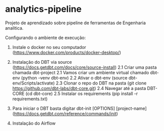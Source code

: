 # analytics-pipeline

Projeto de aprendizado sobre pipeline de ferramentas de Engenharia analitica.

Configurando o ambiente de execução:

1. Instale o docker no seu computador (https://www.docker.com/products/docker-desktop/)
2. Instalação do DBT via source (https://docs.getdbt.com/docs/core/source-install)
  2.1 Criar uma pasta chamada dbt-project
  2.1 Vamos criar um ambiente virtual chamado dbt-env (python -venv dbt-env)
  2.2 Ativar o dbt-env (source dbt-env/Scripts/activate)
  2.3 Clonar o repo do DBT na pasta (git clone https://github.com/dbt-labs/dbt-core.git)
  2.4 Navegar até a pasta DBT-CORE (cd dbt-core)
  2.5 Instalar os requirements (pip install -r requirements.txt)
 3. Para iniciar o DBT basta digitar dbt-init [OPTIONS] [project-name] (https://docs.getdbt.com/reference/commands/init)
 
 4. Instalação do Airflow
